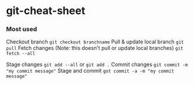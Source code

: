 # git-cheat-sheet
### Most used
Checkout branch
`git checkout branchname`
Pull & update local branch
`git pull`
Fetch changes (Note: this doesn't pull or update local branches)
`git fetch --all`

Stage changes
`git add --all` or `git add .`
Commit changes
`git commit -m "my commit message"`
Stage and commit
`got commit -a -m "my commit message"`